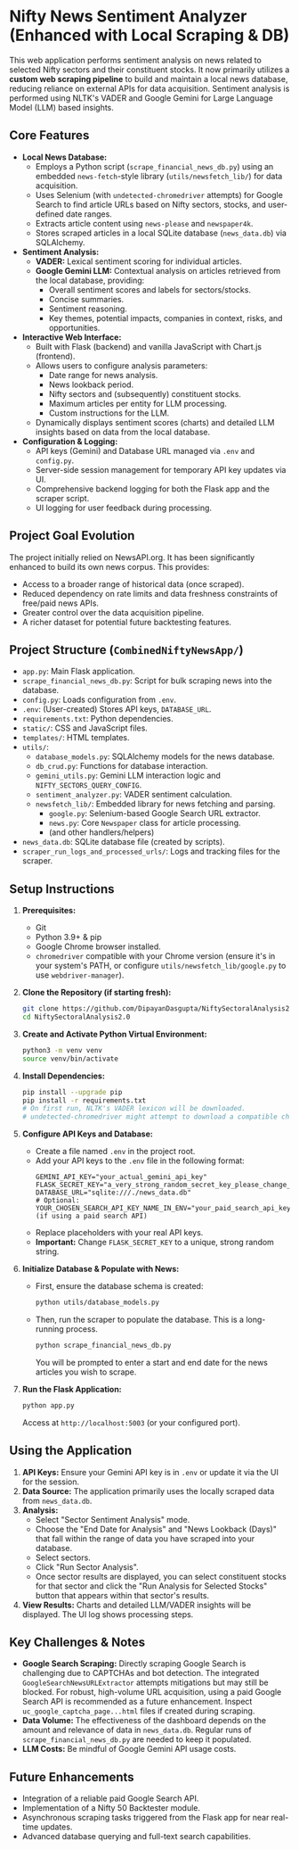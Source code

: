 # Nifty News Sentiment Analyzer (Enhanced with Local Scraping & DB)

This web application performs sentiment analysis on news related to selected Nifty sectors and their constituent stocks. It now primarily utilizes a **custom web scraping pipeline** to build and maintain a local news database, reducing reliance on external APIs for data acquisition. Sentiment analysis is performed using NLTK's VADER and Google Gemini for Large Language Model (LLM) based insights.

## Core Features

-   **Local News Database:**
    -   Employs a Python script (`scrape_financial_news_db.py`) using an embedded `news-fetch`-style library (`utils/newsfetch_lib/`) for data acquisition.
    -   Uses Selenium (with `undetected-chromedriver` attempts) for Google Search to find article URLs based on Nifty sectors, stocks, and user-defined date ranges.
    -   Extracts article content using `news-please` and `newspaper4k`.
    -   Stores scraped articles in a local SQLite database (`news_data.db`) via SQLAlchemy.
-   **Sentiment Analysis:**
    -   **VADER:** Lexical sentiment scoring for individual articles.
    -   **Google Gemini LLM:** Contextual analysis on articles retrieved from the local database, providing:
        -   Overall sentiment scores and labels for sectors/stocks.
        -   Concise summaries.
        -   Sentiment reasoning.
        -   Key themes, potential impacts, companies in context, risks, and opportunities.
-   **Interactive Web Interface:**
    -   Built with Flask (backend) and vanilla JavaScript with Chart.js (frontend).
    -   Allows users to configure analysis parameters:
        -   Date range for news analysis.
        -   News lookback period.
        -   Nifty sectors and (subsequently) constituent stocks.
        -   Maximum articles per entity for LLM processing.
        -   Custom instructions for the LLM.
    -   Dynamically displays sentiment scores (charts) and detailed LLM insights based on data from the local database.
-   **Configuration & Logging:**
    -   API keys (Gemini) and Database URL managed via `.env` and `config.py`.
    -   Server-side session management for temporary API key updates via UI.
    -   Comprehensive backend logging for both the Flask app and the scraper script.
    -   UI logging for user feedback during processing.

## Project Goal Evolution

The project initially relied on NewsAPI.org. It has been significantly enhanced to build its own news corpus. This provides:
-   Access to a broader range of historical data (once scraped).
-   Reduced dependency on rate limits and data freshness constraints of free/paid news APIs.
-   Greater control over the data acquisition pipeline.
-   A richer dataset for potential future backtesting features.

## Project Structure (`CombinedNiftyNewsApp/`)

-   `app.py`: Main Flask application.
-   `scrape_financial_news_db.py`: Script for bulk scraping news into the database.
-   `config.py`: Loads configuration from `.env`.
-   `.env`: (User-created) Stores API keys, `DATABASE_URL`.
-   `requirements.txt`: Python dependencies.
-   `static/`: CSS and JavaScript files.
-   `templates/`: HTML templates.
-   `utils/`:
    -   `database_models.py`: SQLAlchemy models for the news database.
    -   `db_crud.py`: Functions for database interaction.
    -   `gemini_utils.py`: Gemini LLM interaction logic and `NIFTY_SECTORS_QUERY_CONFIG`.
    -   `sentiment_analyzer.py`: VADER sentiment calculation.
    -   `newsfetch_lib/`: Embedded library for news fetching and parsing.
        -   `google.py`: Selenium-based Google Search URL extractor.
        -   `news.py`: Core `Newspaper` class for article processing.
        -   (and other handlers/helpers)
-   `news_data.db`: SQLite database file (created by scripts).
-   `scraper_run_logs_and_processed_urls/`: Logs and tracking files for the scraper.

## Setup Instructions

1.  **Prerequisites:**
    *   Git
    *   Python 3.9+ & pip
    *   Google Chrome browser installed.
    *   `chromedriver` compatible with your Chrome version (ensure it's in your system's PATH, or configure `utils/newsfetch_lib/google.py` to use `webdriver-manager`).

2.  **Clone the Repository (if starting fresh):**
    ```bash
    git clone https://github.com/DipayanDasgupta/NiftySectoralAnalysis2.0.git
    cd NiftySectoralAnalysis2.0
    ```

3.  **Create and Activate Python Virtual Environment:**
    ```bash
    python3 -m venv venv
    source venv/bin/activate
    ```

4.  **Install Dependencies:**
    ```bash
    pip install --upgrade pip
    pip install -r requirements.txt
    # On first run, NLTK's VADER lexicon will be downloaded.
    # undetected-chromedriver might attempt to download a compatible chromedriver.
    ```

5.  **Configure API Keys and Database:**
    *   Create a file named `.env` in the project root.
    *   Add your API keys to the `.env` file in the following format:
        ```env
        GEMINI_API_KEY="your_actual_gemini_api_key"
        FLASK_SECRET_KEY="a_very_strong_random_secret_key_please_change_this"
        DATABASE_URL="sqlite:///./news_data.db" 
        # Optional: YOUR_CHOSEN_SEARCH_API_KEY_NAME_IN_ENV="your_paid_search_api_key" (if using a paid search API)
        ```
    *   Replace placeholders with your real API keys.
    *   **Important:** Change `FLASK_SECRET_KEY` to a unique, strong random string.

6.  **Initialize Database & Populate with News:**
    *   First, ensure the database schema is created:
        ```bash
        python utils/database_models.py
        ```
    *   Then, run the scraper to populate the database. This is a long-running process.
        ```bash
        python scrape_financial_news_db.py
        ```
        You will be prompted to enter a start and end date for the news articles you wish to scrape.

7.  **Run the Flask Application:**
    ```bash
    python app.py
    ```
    Access at `http://localhost:5003` (or your configured port).

## Using the Application

1.  **API Keys:** Ensure your Gemini API key is in `.env` or update it via the UI for the session.
2.  **Data Source:** The application primarily uses the locally scraped data from `news_data.db`.
3.  **Analysis:**
    *   Select "Sector Sentiment Analysis" mode.
    *   Choose the "End Date for Analysis" and "News Lookback (Days)" that fall within the range of data you have scraped into your database.
    *   Select sectors.
    *   Click "Run Sector Analysis".
    *   Once sector results are displayed, you can select constituent stocks for that sector and click the "Run Analysis for Selected Stocks" button that appears within that sector's results.
4.  **View Results:** Charts and detailed LLM/VADER insights will be displayed. The UI log shows processing steps.

## Key Challenges & Notes

-   **Google Search Scraping:** Directly scraping Google Search is challenging due to CAPTCHAs and bot detection. The integrated `GoogleSearchNewsURLExtractor` attempts mitigations but may still be blocked. For robust, high-volume URL acquisition, using a paid Google Search API is recommended as a future enhancement. Inspect `uc_google_captcha_page...html` files if created during scraping.
-   **Data Volume:** The effectiveness of the dashboard depends on the amount and relevance of data in `news_data.db`. Regular runs of `scrape_financial_news_db.py` are needed to keep it populated.
-   **LLM Costs:** Be mindful of Google Gemini API usage costs.

## Future Enhancements

-   Integration of a reliable paid Google Search API.
-   Implementation of a Nifty 50 Backtester module.
-   Asynchronous scraping tasks triggered from the Flask app for near real-time updates.
-   Advanced database querying and full-text search capabilities.
